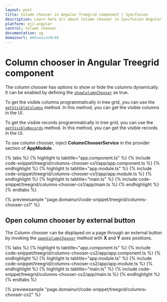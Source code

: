 ```yaml
---
layout: post
title: Column chooser in Angular Treegrid component | Syncfusion
description: Learn here all about Column chooser in Syncfusion Angular Treegrid component of Syncfusion Essential JS 2 and more.
platform: ej2-angular
control: Column chooser 
documentation: ug
domainurl: ##DomainURL##
---
```


# Column chooser in Angular Treegrid component

The column chooser has options to show or hide the columns dynamically. It can be enabled by defining the
[`showColumnChooser`](https://ej2.syncfusion.com/angular/documentation/api/treegrid/#showcolumnchooser) as true.

To get the visible columns programmatically in tree grid, you can use the [`getVisibleColumns`](https://ej2.syncfusion.com/angular/documentation/api/treegrid/#getvisiblecolumns) method. In this method, you can get the visible columns in the UI.

To get the visible records programmatically in tree grid, you can use the [`getVisibleRecords`](https://ej2.syncfusion.com/angular/documentation/api/treegrid/#getvisiblerecords) method. In this method, you can get the visible records in the UI.

To use column chooser, inject **ColumnChooserService** in the provider section of **AppModule**.

{% tabs %}
{% highlight ts tabtitle="app.component.ts" %}
{% include code-snippet/treegrid/columns-chooser-cs1/app/app.component.ts %}
{% endhighlight %}
{% highlight ts tabtitle="app.module.ts" %}
{% include code-snippet/treegrid/columns-chooser-cs1/app/app.module.ts %}
{% endhighlight %}
{% highlight ts tabtitle="main.ts" %}
{% include code-snippet/treegrid/columns-chooser-cs1/app/main.ts %}
{% endhighlight %}
{% endtabs %}
  
{% previewsample "page.domainurl/code-snippet/treegrid/columns-chooser-cs1" %}

## Open column chooser by external button

The Column chooser can be displayed on a page through an external button by invoking
the [`openColumnChooser`](https://ej2.syncfusion.com/angular/documentation/api/treegrid/#opencolumnchooser) method with **X** and **Y** axes positions.

{% tabs %}
{% highlight ts tabtitle="app.component.ts" %}
{% include code-snippet/treegrid/columns-chooser-cs2/app/app.component.ts %}
{% endhighlight %}
{% highlight ts tabtitle="app.module.ts" %}
{% include code-snippet/treegrid/columns-chooser-cs2/app/app.module.ts %}
{% endhighlight %}
{% highlight ts tabtitle="main.ts" %}
{% include code-snippet/treegrid/columns-chooser-cs2/app/main.ts %}
{% endhighlight %}
{% endtabs %}
  
{% previewsample "page.domainurl/code-snippet/treegrid/columns-chooser-cs2" %}